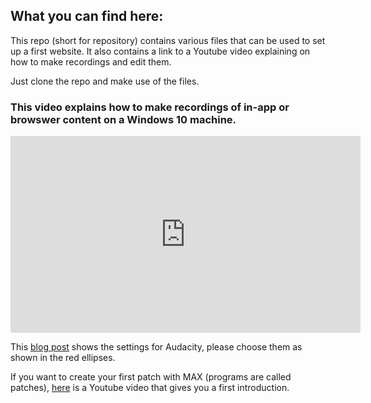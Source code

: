 ## What you can find here:
This repo (short for repository) contains various files that can be used to set up a first website. It also contains a link to a Youtube video explaining on how to make recordings and edit them.

Just clone the repo and make use of the files.

### This video explains how to make recordings of in-app or browswer content on a Windows 10 machine.

<iframe width="560" height="315" src="https://www.youtube.com/embed/knL6uKBGyIg" title="YouTube video player" frameborder="0" allow="accelerometer; autoplay; clipboard-write; encrypted-media; gyroscope; picture-in-picture" allowfullscreen></iframe>

This [blog post](https://mibrs.github.io/audio/web-design/2021/12/14/EMusic-Recording.html) shows the settings for Audacity, please choose them as shown in the red ellipses. 

If you want to create your first patch with MAX (programs are called patches), [here](https://youtu.be/XQIWh4AnluI) is a Youtube video that gives you a first introduction.
